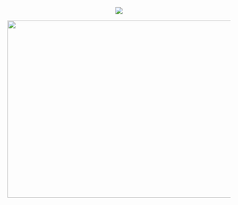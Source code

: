 
<p align="center">
  <img src = "https://discord-readme-badge.vercel.app/api?id=333719088247603202">
</p>
<p align="center">
  <img width=800 height=400 src="https://i.imgur.com/rDvxNMg.png">
</p>

